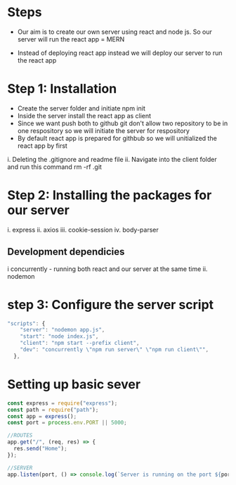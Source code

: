 # Steps

- Our aim is to create our own server using react and node js. So our server will run the react app = MERN

- Instead of deploying react app instead we will deploy our server to run the react app

# Step 1: Installation

- Create the server folder and initiate npm init
- Inside the server install the react app as client
- Since we want push both to github git don't allow two repository to be in one respository so we will initiate the server for respository
- By default react app is prepared for githbub so we will unitialized the react app by first

i. Deleting the .gitignore and readme file
ii. Navigate into the client folder and run this command rm -rf .git

# Step 2: Installing the packages for our server

i. express
ii. axios
iii. cookie-session
iv. body-parser

## Development dependicies

i concurrently - running both react and our server at the same time
ii. nodemon

# step 3: Configure the server script

```js
"scripts": {
    "server": "nodemon app.js",
    "start": "node index.js",
    "client": "npm start --prefix client",
    "dev": "concurrently \"npm run server\" \"npm run client\"",
  },
```

# Setting up basic sever

```js
const express = require("express");
const path = require("path");
const app = express();
const port = process.env.PORT || 5000;

//ROUTES
app.get("/", (req, res) => {
  res.send("Home");
});

//SERVER
app.listen(port, () => console.log(`Server is running on the port ${port}`));
```
